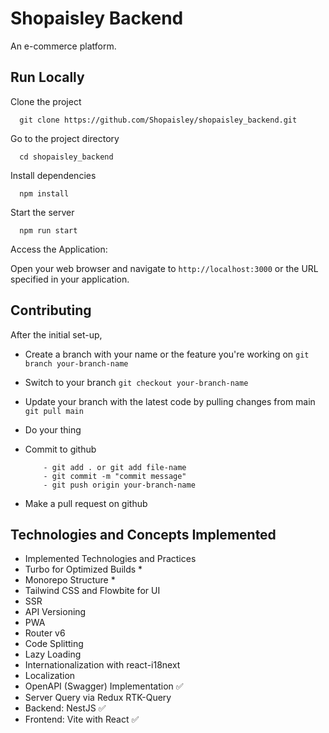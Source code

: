 
# Shopaisley Backend

An e-commerce platform.




## Run Locally

Clone the project

```
  git clone https://github.com/Shopaisley/shopaisley_backend.git
```

Go to the project directory

```
  cd shopaisley_backend
```

Install dependencies

```
  npm install
```

Start the server

```
  npm run start
```

Access the Application:

   Open your web browser and navigate to `http://localhost:3000` or the URL specified in your application.


## Contributing

After the initial set-up,

- Create a branch with your name or the feature you're working on ```git branch your-branch-name```

- Switch to your branch ```git checkout your-branch-name```

- Update your branch with the latest code by pulling changes from main  ```git pull main```

- Do your thing

- Commit to github
    ```
        - git add . or git add file-name
        - git commit -m "commit message"
        - git push origin your-branch-name
    ```

- Make a pull request on github

## Technologies and Concepts Implemented
- Implemented Technologies and Practices
- Turbo for Optimized Builds *
- Monorepo Structure *
- Tailwind CSS and Flowbite for UI 
- SSR 
- API Versioning 
- PWA 
- Router v6 
- Code Splitting 
- Lazy Loading
- Internationalization with react-i18next 
- Localization 
- OpenAPI (Swagger) Implementation ✅
- Server Query via Redux RTK-Query 
- Backend: NestJS ✅
- Frontend: Vite with React ✅

